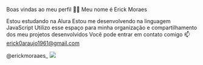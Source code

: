 Boas vindas ao meu perfil 💙💙
Meu nome é Erick Moraes

Estou estudando na Alura
Estou me desenvolvendo na linguagem JavaScript
Utilizo esse espaço para minha organização e compartilhamento dos meu projetos desenvolvidos
Você pode entrar em contato comigo 📫
erick0araujo1961@gmail.com

@erickmoraaes_
![](https://i.pinimg.com/originals/37/be/5a/37be5a1a0b2d359d719ee9ed631b1f12.gif)
